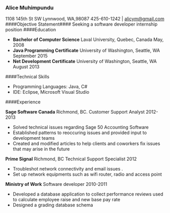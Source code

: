 ### **Alice Muhimpundu**
1108 145th St SW  Lynnwood, WA,98087
425-610-1242 |  alicym@gmail.com
####Objective Statement####
Seeking a software developer internship position
####Education
 - **Bachelor of Computer Science** Laval University, Quebec, Canada May, 2008
 - **Java Programming Certificate** University of Washington, Seattle, WA September 2015
 - **Net Development Certificate** University of Washington, Seattle, WA August 2013

####Technical Skills
 - Programming Languages: Java, C# 
 - IDE: Eclipse, Microsoft Visual Studio
 
####Experience

**Sage Software Canada** Richmond, BC.
Customer Support Analyst  2012-2013
 - Solved technical issues regarding Sage 50 Accounting Software
 - Established patterns to reoccuring  issues and provided input to   
   development teams
 - Created and modified articles to help clients and coworkers fix
   issues that may arise in the future
   
**Prime Signal** Richmond, BC
Technical Support Specialist 2012
 - Troubleshot network connectivity and email issues .
 - Set up network equipments such as wifi router, radio and access point

**Ministry of Work**
Software developer 2010-2011
 - Developed a database application to collect performance reviews used 
   to calculate employee raise and new base pay rate
 - Designed a grading database schema
